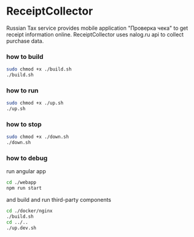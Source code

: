 # ReceiptCollector

Russian Tax service provides mobile application "Проверка чека" to get receipt information online.
ReceiptCollector uses nalog.ru api to collect purchase data.


### how to build
```bash
sudo chmod +x ./build.sh 
./build.sh
```

### how to run
```bash
sudo chmod +x ./up.sh 
./up.sh
```

### how to stop
```bash
sudo chmod +x ./down.sh 
./down.sh
```

### how to debug
run angular app
```bash
cd ./webapp
npm run start
```
and build and run third-party components 
```bash
cd ./docker/nginx
./build.sh
cd ../..
./up.dev.sh
```
